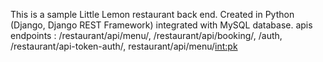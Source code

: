 This is a sample Little Lemon restaurant back end.
Created in Python (Django, Django REST Framework) integrated with MySQL database.
apis endpoints : /restaurant/api/menu/, /restaurant/api/booking/, /auth, /restaurant/api-token-auth/, restaurant/api/menu/<int:pk>
